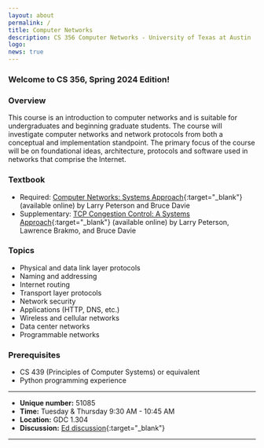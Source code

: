 ```yaml
---
layout: about
permalink: /
title: Computer Networks
description: CS 356 Computer Networks - University of Texas at Austin
logo: 
news: true
---
```


### Welcome to CS 356, Spring 2024 Edition!

### Overview

This course is an introduction to computer networks and is
suitable for undergraduates and beginning graduate students. The course will
investigate computer networks and network protocols from both a conceptual and
implementation standpoint. The primary focus of the course will be on
foundational ideas, architecture, protocols and software used in networks that
comprise the Internet.

### Textbook
* Required: [Computer Networks: Systems Approach](https://book.systemsapproach.org/){:target="\_blank"} (available online) by Larry Peterson and Bruce Davie
* Supplementary: [TCP Congestion Control: A Systems Approach](hhttps://tcpcc.systemsapproach.org/){:target="\_blank"} (available online) by Larry Peterson, Lawrence Brakmo, and Bruce Davie

### Topics
* Physical and data link layer protocols
* Naming and addressing
* Internet routing
* Transport layer protocols
* Network security
* Applications (HTTP, DNS, etc.)
* Wireless and cellular networks
* Data center networks
* Programmable networks


### Prerequisites
- CS 439 (Principles of Computer Systems) or equivalent
- Python programming experience

***

- **Unique number:** 51085
- **Time:** Tuesday & Thursday 9:30 AM - 10:45 AM
- **Location:** GDC 1.304 
- **Discussion:** [Ed discussion](https://edstem.org/us/courses/50367){:target="\_blank"}

***
